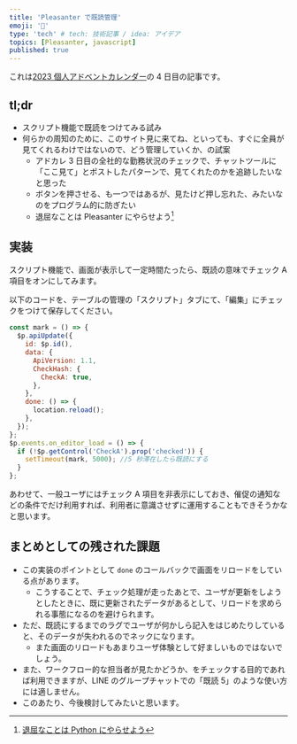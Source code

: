 ```yaml
---
title: 'Pleasanter で既読管理'
emoji: '📝'
type: 'tech' # tech: 技術記事 / idea: アイデア
topics: [Pleasanter, javascript]
published: true
---
```


これは[2023 個人アドベントカレンダー](https://qiita.com/advent-calendar/2023/doityourself)の 4 日目の記事です。

## tl;dr

- スクリプト機能で既読をつけてみる試み
- 何らかの周知のために、このサイト見に来てね、といっても、すぐに全員が見てくれるわけではないので、どう管理していくか、の試案
  - アドカレ 3 日目の全社的な勤務状況のチェックで、チャットツールに「ここ見て」とポストしたパターンで、見てくれたのかを追跡したいなと思った
  - ボタンを押させる、も一つではあるが、見たけど押し忘れた、みたいなのをプログラム的に防ぎたい
  - 退屈なことは Pleasanter にやらせよう[^1]

## 実装

スクリプト機能で、画面が表示して一定時間たったら、既読の意味でチェック A 項目をオンにしてみます。

以下のコードを、テーブルの管理の「スクリプト」タブにて、「編集」にチェックをつけて保存してください。

```javascript
const mark = () => {
  $p.apiUpdate({
    id: $p.id(),
    data: {
      ApiVersion: 1.1,
      CheckHash: {
        CheckA: true,
      },
    },
    done: () => {
      location.reload();
    },
  });
};
$p.events.on_editor_load = () => {
  if (!$p.getControl('CheckA').prop('checked')) {
    setTimeout(mark, 5000); //5 秒滞在したら既読にする
  }
};
```

あわせて、一般ユーザにはチェック A 項目を非表示にしておき、催促の通知などの条件でだけ利用すれば、利用者に意識させずに運用することもできそうかなと思います。

## まとめとしての残された課題

- この実装のポイントとして `done` のコールバックで画面をリロードをしている点があります。
  - こうすることで、チェック処理が走ったあとで、ユーザが更新をしようとしたときに、既に更新されたデータがあるとして、リロードを求められる事態になるのを避けられます。
- ただ、既読にするまでのラグでユーザが何かしら記入をはじめたりしていると、そのデータが失われるのでネックになります。
  - また画面のリロードもあまりユーザ体験として好ましいものではないでしょう。
- また、ワークフロー的な担当者が見たかどうか、をチェックする目的であれば利用できますが、LINE のグループチャットでの「既読 5」のような使い方には適しません。
- このあたり、今後検討してみたいと思います。

[^1]: [退屈なことは Python にやらせよう](https://www.amazon.co.jp/dp/487311778X)

